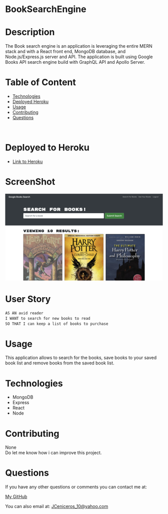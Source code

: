 # BookSearchEngine

# Description
The Book search engine is an application is leveraging the entire MERN stack and with a React front end, MongoDB database, and Node.js/Express.js server and API. The application is built using Google Books API search engine build with GraphQL API and Apollo Server. <br>

# Table of Content
- [Technologies](#Technologies)
- [Deployed Heroku](#DeployedtoHeroku)
- [Usage](#Usage)
- [Contributing](#Contributing)
- [Questions](#Questions)
<br />

# Deployed to Heroku
* [Link to Heroku](https://powerful-beyond-19373.herokuapp.com/)

# ScreenShot
![photo](https://github.com/Jesse2360/BookSearchEngine/blob/c1d91f965eb7cfe93af975824cc28ff0f28aac47/images/Screen%20Shot%202021-07-27%20at%2011.53.55%20PM.png)

# User Story
``AS AN avid reader`` <br>
``I WANT to search for new books to read`` <br>
``SO THAT I can keep a list of books to purchase`` <br>

# Usage
This application allows to search for the books, save books to your saved book list and remove books from the saved book list.

# Technologies
 * MongoDB
 * Express
 * React
 * Node

# Contributing
 None <br>
 Do let me know how i can improve this project.
<br />

# Questions

 If you have any other questions or comments you can contact me at: <br />
 
 <p><a href="https://github.com/Jesse2360"> My GitHub</a> </p>

 You can also email at:
 JCeniceros_10@yahoo.com